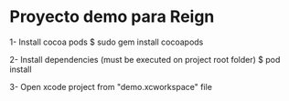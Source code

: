 #  Proyecto demo para Reign


1- Install cocoa pods
   $ sudo gem install cocoapods

2- Install dependencies (must be executed on project root folder)
  $ pod install
  
3- Open xcode project  from "demo.xcworkspace" file  
